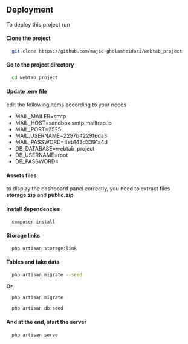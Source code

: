
## Deployment

To deploy this project run

#### Clone the project

```bash
  git clone https://github.com/majid-gholamheidari/webtab_project
```
#### Go to the project directory

```bash
  cd webtab_project
```

#### Update .env file
edit the following items according to your needs
 
- MAIL_MAILER=smtp
- MAIL_HOST=sandbox.smtp.mailtrap.io
- MAIL_PORT=2525
- MAIL_USERNAME=2297b4229f6da3
- MAIL_PASSWORD=4eb143d3391a4d
- DB_DATABASE=webtab_project
- DB_USERNAME=root
- DB_PASSWORD=

#### Assets files
to display the dashboard panel correctly, you need to extract files **storage.zip** and **public.zip** 

#### Install dependencies
```bash
  composer install
```

#### Storage links

```bash
  php artisan storage:link
```

#### Tables and fake data
```bash
  php artisan migrate --seed
```
**Or**
```bash
  php artisan migrate
```
```bash
  php artisan db:seed
```
#### And at the end, start the server
```bash
  php artisan serve
```
